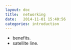 ```yaml
---
layout: doc
title:  networking
date:   2014-11-01 15:40:56
categories: introduction
---
```

- benefits.
- satellite line.

